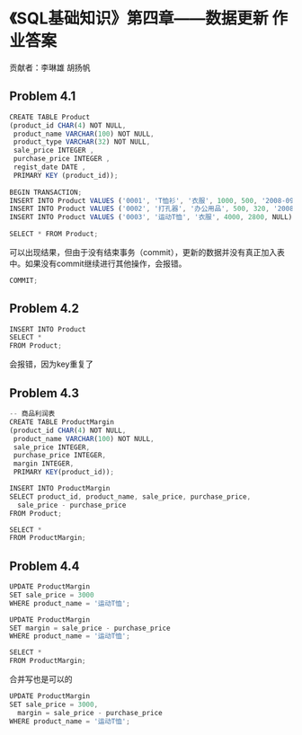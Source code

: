 # 《SQL基础知识》第四章——数据更新  作业答案
贡献者：李琳雄 胡扬帆

## Problem 4.1
```javascript
CREATE TABLE Product
(product_id CHAR(4) NOT NULL,
 product_name VARCHAR(100) NOT NULL,
 product_type VARCHAR(32) NOT NULL,
 sale_price INTEGER ,
 purchase_price INTEGER ,
 regist_date DATE ,
 PRIMARY KEY (product_id));
 
BEGIN TRANSACTION;
INSERT INTO Product VALUES ('0001', 'T恤衫', '衣服', 1000, 500, '2008-09-20');
INSERT INTO Product VALUES ('0002', '打孔器', '办公用品', 500, 320, '2008-09-11');
INSERT INTO Product VALUES ('0003', '运动T恤', '衣服', 4000, 2800, NULL);
 
SELECT * FROM Product;
```

可以出现结果，但由于没有结束事务（commit），更新的数据并没有真正加入表中。如果没有commit继续进行其他操作，会报错。
```javascript
COMMIT;
```

## Problem 4.2
```javascript
INSERT INTO Product
SELECT * 
FROM Product;
```

会报错，因为key重复了

## Problem 4.3
```javascript
-- 商品利润表
CREATE TABLE ProductMargin
(product_id CHAR(4) NOT NULL,
 product_name VARCHAR(100) NOT NULL,
 sale_price INTEGER,
 purchase_price INTEGER,
 margin INTEGER,
 PRIMARY KEY(product_id));

INSERT INTO ProductMargin
SELECT product_id, product_name, sale_price, purchase_price,
  sale_price - purchase_price
FROM Product;

SELECT * 
FROM ProductMargin;
```

## Problem 4.4
```javascript
UPDATE ProductMargin
SET sale_price = 3000
WHERE product_name = '运动T恤';

UPDATE ProductMargin
SET margin = sale_price - purchase_price
WHERE product_name = '运动T恤';

SELECT * 
FROM ProductMargin;
```

合并写也是可以的
```javascript
UPDATE ProductMargin
SET sale_price = 3000,
  margin = sale_price - purchase_price
WHERE product_name = '运动T恤';
```
